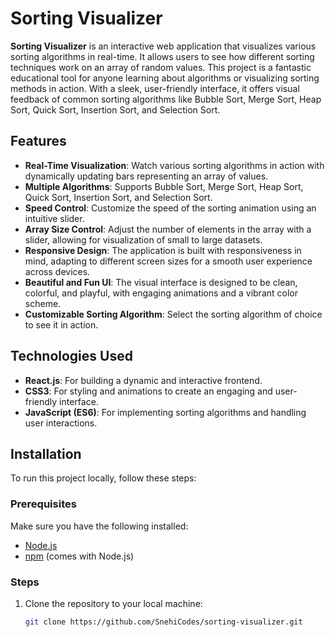 # Sorting Visualizer

**Sorting Visualizer** is an interactive web application that visualizes various sorting algorithms in real-time. It allows users to see how different sorting techniques work on an array of random values. This project is a fantastic educational tool for anyone learning about algorithms or visualizing sorting methods in action. With a sleek, user-friendly interface, it offers visual feedback of common sorting algorithms like Bubble Sort, Merge Sort, Heap Sort, Quick Sort, Insertion Sort, and Selection Sort.

## Features

- **Real-Time Visualization**: Watch various sorting algorithms in action with dynamically updating bars representing an array of values.
- **Multiple Algorithms**: Supports Bubble Sort, Merge Sort, Heap Sort, Quick Sort, Insertion Sort, and Selection Sort.
- **Speed Control**: Customize the speed of the sorting animation using an intuitive slider.
- **Array Size Control**: Adjust the number of elements in the array with a slider, allowing for visualization of small to large datasets.
- **Responsive Design**: The application is built with responsiveness in mind, adapting to different screen sizes for a smooth user experience across devices.
- **Beautiful and Fun UI**: The visual interface is designed to be clean, colorful, and playful, with engaging animations and a vibrant color scheme.
- **Customizable Sorting Algorithm**: Select the sorting algorithm of choice to see it in action.

## Technologies Used

- **React.js**: For building a dynamic and interactive frontend.
- **CSS3**: For styling and animations to create an engaging and user-friendly interface.
- **JavaScript (ES6)**: For implementing sorting algorithms and handling user interactions.

## Installation

To run this project locally, follow these steps:

### Prerequisites

Make sure you have the following installed:

- [Node.js](https://nodejs.org/)
- [npm](https://www.npmjs.com/) (comes with Node.js)

### Steps

1. Clone the repository to your local machine:

   ```bash
   git clone https://github.com/SnehiCodes/sorting-visualizer.git
